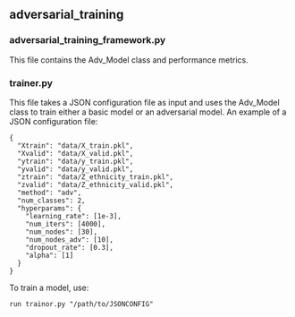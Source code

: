## adversarial_training

### adversarial_training_framework.py

This file contains the Adv_Model class and performance metrics.

### trainer.py

This file takes a JSON configuration file as input and uses the Adv_Model class to train either a basic model or an adversarial model. An example of a JSON configuration file:

```
{
  "Xtrain": "data/X_train.pkl",
  "Xvalid": "data/X_valid.pkl",
  "ytrain": "data/y_train.pkl",
  "yvalid": "data/y_valid.pkl",
  "ztrain": "data/Z_ethnicity_train.pkl",
  "zvalid": "data/Z_ethnicity_valid.pkl",
  "method": "adv",
  "num_classes": 2,
  "hyperparams": {
    "learning_rate": [1e-3],
    "num_iters": [4000],
    "num_nodes": [30],
    "num_nodes_adv": [10],
    "dropout_rate": [0.3],
    "alpha": [1]
  }
}
```

To train a model, use:
```
run trainor.py "/path/to/JSONCONFIG"
```
